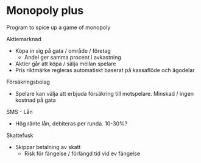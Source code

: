 # Monopoly plus
Program to spice up a game of monopoly

Aktiemarknad
- Köpa in sig på gata / område / företag
    - Andel ger samma procent i avkastning
- Aktier går att köpa / sälja mellan spelare
- Pris riktmärke regleras automatiskt baserat på kassaflöde och ägodelar

Försäkringsbolag
- Spelare kan välja att erbjuda försäkring till motspelare. Minskad / ingen kostnad på gata

SMS - Lån
- Hög ränte lån, debiteras per runda. 10-30%?

Skattefusk
- Skippar betalning av skatt
    - Risk för fängelse / förlängd tid vid ev fängelse